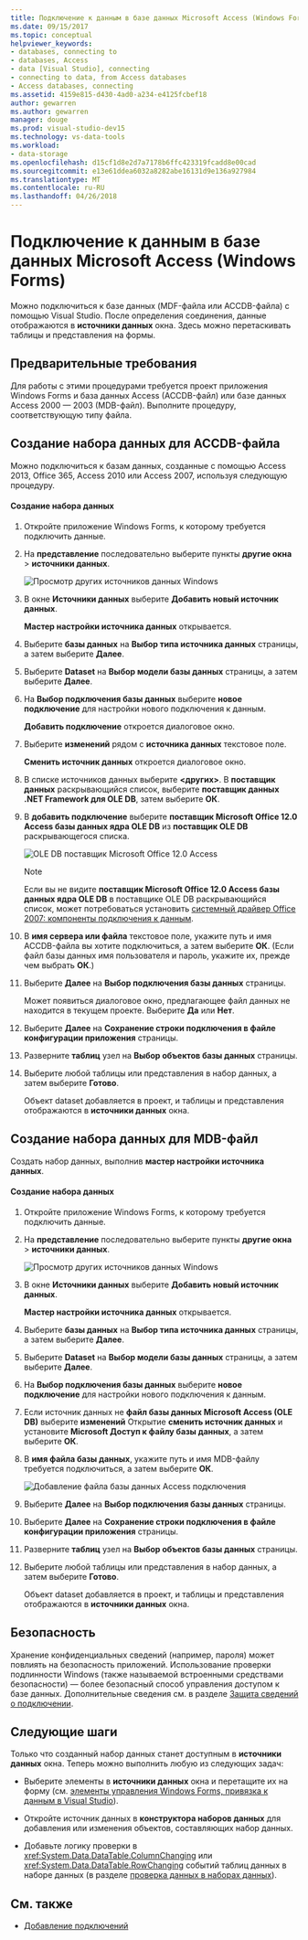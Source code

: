 ```yaml
---
title: Подключение к данным в базе данных Microsoft Access (Windows Forms)
ms.date: 09/15/2017
ms.topic: conceptual
helpviewer_keywords:
- databases, connecting to
- databases, Access
- data [Visual Studio], connecting
- connecting to data, from Access databases
- Access databases, connecting
ms.assetid: 4159e815-d430-4ad0-a234-e4125fcbef18
author: gewarren
ms.author: gewarren
manager: douge
ms.prod: visual-studio-dev15
ms.technology: vs-data-tools
ms.workload:
- data-storage
ms.openlocfilehash: d15cf1d8e2d7a7178b6ffc423319fcadd8e00cad
ms.sourcegitcommit: e13e61ddea6032a8282abe16131d9e136a927984
ms.translationtype: MT
ms.contentlocale: ru-RU
ms.lasthandoff: 04/26/2018
---
```

# <a name="connect-to-data-in-an-access-database-windows-forms"></a>Подключение к данным в базе данных Microsoft Access (Windows Forms)
Можно подключиться к базе данных (MDF-файла или ACCDB-файла) с помощью Visual Studio. После определения соединения, данные отображаются в **источники данных** окна. Здесь можно перетаскивать таблицы и представления на формы.

## <a name="prerequisites"></a>Предварительные требования
 Для работы с этими процедурами требуется проект приложения Windows Forms и база данных Access (ACCDB-файл) или базе данных Access 2000 — 2003 (MDB-файл). Выполните процедуру, соответствующую типу файла.

## <a name="creating-the-dataset-for-an-accdb-file"></a>Создание набора данных для ACCDB-файла
 Можно подключиться к базам данных, созданные с помощью Access 2013, Office 365, Access 2010 или Access 2007, используя следующую процедуру.

#### <a name="to-create-the-dataset"></a>Создание набора данных

1.  Откройте приложение Windows Forms, к которому требуется подключить данные.

2.  На **представление** последовательно выберите пункты **другие окна** > **источники данных**.

     ![Просмотр других источников данных Windows](../data-tools/media/viewdatasources.png "ViewDataSources")

3.  В окне **Источники данных** выберите **Добавить новый источник данных**.

     **Мастер настройки источника данных** открывается.

4.  Выберите **базы данных** на **Выбор типа источника данных** страницы, а затем выберите **Далее**.

5.  Выберите **Dataset** на **Выбор модели базы данных** страницы, а затем выберите **Далее**.

6.  На **Выбор подключения базы данных** выберите **новое подключение** для настройки нового подключения к данным.

     **Добавить подключение** откроется диалоговое окно.

7.  Выберите **изменений** рядом с **источника данных** текстовое поле.

     **Сменить источник данных** откроется диалоговое окно.

8.  В списке источников данных выберите  **\<других\>**. В **поставщик данных** раскрывающийся список, выберите **поставщик данных .NET Framework для OLE DB**, затем выберите **ОК**.

9. В **добавить подключение** выберите **поставщик Microsoft Office 12.0 Access базы данных ядра OLE DB** из **поставщик OLE DB** раскрывающегося списка.

     ![OLE DB поставщик Microsoft Office 12.0 Access](../data-tools/media/dataoledbprovideroffice12access.png "dataOLEDBProviderOffice12Access")

     > [!NOTE]
     >  Если вы не видите **поставщик Microsoft Office 12.0 Access базы данных ядра OLE DB** в поставщике OLE DB раскрывающийся список, может потребоваться установить [системный драйвер Office 2007: компоненты подключения к данным](https://www.microsoft.com/download/confirmation.aspx?id=23734).

9. В **имя сервера или файла** текстовое поле, укажите путь и имя ACCDB-файла вы хотите подключиться, а затем выберите **ОК**. (Если файл базы данных имя пользователя и пароль, укажите их, прежде чем выбрать **ОК**.)

10. Выберите **Далее** на **Выбор подключения базы данных** страницы.

     Может появиться диалоговое окно, предлагающее файл данных не находится в текущем проекте. Выберите **Да** или **Нет**.

11. Выберите **Далее** на **Сохранение строки подключения в файле конфигурации приложения** страницы.

12. Разверните **таблиц** узел на **Выбор объектов базы данных** страницы.

13. Выберите любой таблицы или представления в набор данных, а затем выберите **Готово**.

     Объект dataset добавляется в проект, и таблицы и представления отображаются в **источники данных** окна.

## <a name="creating-the-dataset-for-an-mdb-file"></a>Создание набора данных для MDB-файл
 Создать набор данных, выполнив **мастер настройки источника данных**.

#### <a name="to-create-the-dataset"></a>Создание набора данных

1.  Откройте приложение Windows Forms, к которому требуется подключить данные.

2.  На **представление** последовательно выберите пункты **другие окна** > **источники данных**.

     ![Просмотр других источников данных Windows](../data-tools/media/viewdatasources.png "ViewDataSources")

3.  В окне **Источники данных** выберите **Добавить новый источник данных**.

     **Мастер настройки источника данных** открывается.

4.  Выберите **базы данных** на **Выбор типа источника данных** страницы, а затем выберите **Далее**.

5.  Выберите **Dataset** на **Выбор модели базы данных** страницы, а затем выберите **Далее**.

6.  На **Выбор подключения базы данных** выберите **новое подключение** для настройки нового подключения к данным.

7.  Если источник данных не **файл базы данных Microsoft Access (OLE DB)** выберите **изменений** Открытие **сменить источник данных** и установите **Microsoft Доступ к файлу базы данных**, а затем выберите **ОК**.

8.  В **имя файла базы данных**, укажите путь и имя MDB-файлу требуется подключиться, а затем выберите **ОК**.

     ![Добавление файла базы данных Access подключения](../data-tools/media/dataaddconnectionaccessmdb.png "dataAddConnectionAccessMDB")

9. Выберите **Далее** на **Выбор подключения базы данных** страницы.

10. Выберите **Далее** на **Сохранение строки подключения в файле конфигурации приложения** страницы.

11. Разверните **таблиц** узел на **Выбор объектов базы данных** страницы.

12. Выберите любой таблицы или представления в набор данных, а затем выберите **Готово**.

     Объект dataset добавляется в проект, и таблицы и представления отображаются в **источники данных** окна.

## <a name="security"></a>Безопасность
 Хранение конфиденциальных сведений (например, пароля) может повлиять на безопасность приложений. Использование проверки подлинности Windows (также называемой встроенными средствами безопасности) — более безопасный способ управления доступом к базе данных. Дополнительные сведения см. в разделе [Защита сведений о подключении](/dotnet/framework/data/adonet/protecting-connection-information).

## <a name="next-steps"></a>Следующие шаги
 Только что созданный набор данных станет доступным в **источники данных** окна. Теперь можно выполнить любую из следующих задач:

-   Выберите элементы в **источники данных** окна и перетащите их на форму (см. [элементы управления Windows Forms, привязка к данным в Visual Studio](../data-tools/bind-windows-forms-controls-to-data-in-visual-studio.md)).

-   Откройте источник данных в **конструктора наборов данных** для добавления или изменения объектов, составляющих набор данных.

-   Добавьте логику проверки в <xref:System.Data.DataTable.ColumnChanging> или <xref:System.Data.DataTable.RowChanging> событий таблиц данных в наборе данных (в разделе [проверка данных в наборах данных](../data-tools/validate-data-in-datasets.md)).

## <a name="see-also"></a>См. также

- [Добавление подключений](../data-tools/add-new-connections.md)